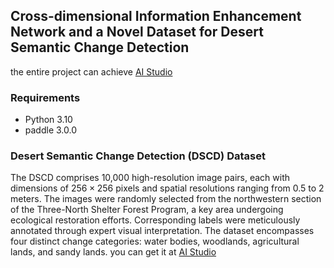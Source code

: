 ## Cross-dimensional Information Enhancement Network and a Novel Dataset for Desert Semantic Change Detection

the entire project can achieve [AI Studio](https://aistudio.baidu.com/projectdetail/7245102?sUid=285037&shared=1&ts=1741756831113)

### Requirements
- Python 3.10
- paddle 3.0.0

### Desert Semantic Change Detection (DSCD) Dataset

The DSCD comprises 10,000 high-resolution image pairs, each with dimensions of $256 \times 256$ pixels and spatial resolutions ranging from 0.5 to 2 meters. The images were randomly selected from the northwestern section of the Three-North Shelter Forest Program, a key area undergoing ecological restoration efforts. Corresponding labels were meticulously annotated through expert visual interpretation. The dataset encompasses four distinct change categories: water bodies, woodlands, agricultural lands, and sandy lands. you can get it at [AI Studio](https://aistudio.baidu.com/dataset/detail/306959/intro)

